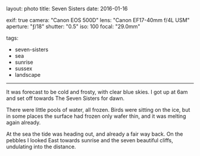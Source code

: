 layout: photo
title: Seven Sisters
date: 2016-01-16

exif: true
camera: "Canon EOS 500D"
lens: "Canon EF17-40mm f/4L USM"
aperture: "ƒ/18"
shutter: "0.5"
iso: 100
focal: "29.0mm"

tags:
  - seven-sisters
  - sea
  - sunrise
  - sussex
  - landscape
---

It was forecast to be cold and frosty, with clear blue skies. I got up at 6am and set off towards The Seven Sisters for dawn.

There were little pools of water, all frozen. Birds were sitting on the ice, but in some places the surface had frozen only wafer thin, and it was melting again already.

At the sea the tide was heading out, and already a fair way back. On the pebbles I looked East towards sunrise and the seven beautiful cliffs, undulating into the distance.

